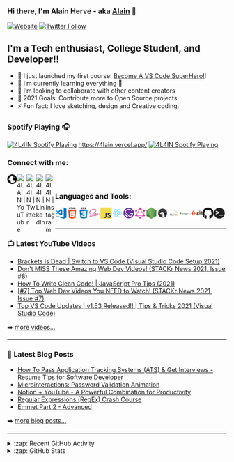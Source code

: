 ### Hi there, I'm Alain Herve - aka [Alain][website] 👋

[![Website](https://img.shields.io/website?label=R16TW34K.com&style=for-the-badge&url=https%3A%2F%2Fcodestackr.com)](https://rigtweak.com)
[![Twitter Follow](https://img.shields.io/twitter/follow/4L4IN?color=1DA1F2&logo=twitter&style=for-the-badge)](https://twitter.com/intent/follow?original_referer=https%3A%2F%2Fgithub.com%2FcodeSTACKr&screen_name=codeSTACKr)

## I'm a Tech enthusiast, College Student, and Developer!!

- 🔭 I just launched my first course: [Become A VS Code SuperHero!][windows10]!
- 🌱 I’m currently learning everything 🤣
- 👯 I’m looking to collaborate with other content creators
- 🥅 2021 Goals: Contribute more to Open Source projects
- ⚡ Fun fact: I love sketching, design and Creative coding.

### Spotify Playing 🎧

[<img src="https://now-playing-codestackr.vercel.app/api/spotify-playing" alt="4L4IN Spotify Playing" width="350" />](https://open.spotify.com/user/swyqyimdc12jajde4vpwd2x1b)
https://4lain.vercel.app/
[<img src="https://now-playing-4lain.vercel.app/api/spotify-playing" alt="4L4IN Spotify Playing" width="350" />](https://open.spotify.com/user/swyqyimdc12jajde4vpwd2x1b)
### Connect with me:

[<img align="left" alt="codeSTACKr.com" width="22px" src="https://raw.githubusercontent.com/iconic/open-iconic/master/svg/globe.svg" />][website]
[<img align="left" alt="4LAIN | YouTube" width="22px" src="https://cdn.jsdelivr.net/npm/simple-icons@v3/icons/youtube.svg" />][youtube]
[<img align="left" alt="4L4IN | Twitter" width="22px" src="https://cdn.jsdelivr.net/npm/simple-icons@v3/icons/twitter.svg" />][twitter]
[<img align="left" alt="4L4IN | LinkedIn" width="22px" src="https://cdn.jsdelivr.net/npm/simple-icons@v3/icons/linkedin.svg" />][linkedin]
[<img align="left" alt="4L4IN | Instagram" width="22px" src="https://cdn.jsdelivr.net/npm/simple-icons@v3/icons/instagram.svg" />][instagram]

<br />

### Languages and Tools:

[<img align="left" alt="Visual Studio Code" width="26px" src="https://raw.githubusercontent.com/github/explore/80688e429a7d4ef2fca1e82350fe8e3517d3494d/topics/visual-studio-code/visual-studio-code.png" />][VscodeAdventure]
[<img align="left" alt="HTML5" width="26px" src="https://raw.githubusercontent.com/github/explore/80688e429a7d4ef2fca1e82350fe8e3517d3494d/topics/html/html.png" />][MyHtmlAdventure]
[<img align="left" alt="CSS3" width="26px" src="https://raw.githubusercontent.com/github/explore/80688e429a7d4ef2fca1e82350fe8e3517d3494d/topics/css/css.png" />][MycssAdventure]
[<img align="left" alt="Sass" width="26px" src="https://raw.githubusercontent.com/github/explore/80688e429a7d4ef2fca1e82350fe8e3517d3494d/topics/sass/sass.png" />][MysassAdventure]
[<img align="left" alt="JavaScript" width="26px" src="https://raw.githubusercontent.com/github/explore/80688e429a7d4ef2fca1e82350fe8e3517d3494d/topics/javascript/javascript.png" />][MyjsAdventure]
[<img align="left" alt="React" width="26px" src="https://raw.githubusercontent.com/github/explore/80688e429a7d4ef2fca1e82350fe8e3517d3494d/topics/react/react.png" />][MyReactAdventure]
[<img align="left" alt="Gatsby" width="26px" src="https://raw.githubusercontent.com/github/explore/e94815998e4e0713912fed477a1f346ec04c3da2/topics/gatsby/gatsby.png" />][MygatsbyAdventure]
[<img align="left" alt="GraphQL" width="26px" src="https://raw.githubusercontent.com/github/explore/80688e429a7d4ef2fca1e82350fe8e3517d3494d/topics/graphql/graphql.png" />][MyGraphQLadventure]
[<img align="left" alt="Node.js" width="26px" src="https://raw.githubusercontent.com/github/explore/80688e429a7d4ef2fca1e82350fe8e3517d3494d/topics/nodejs/nodejs.png" />][MyNodejsAdventure]
[<img align="left" alt="Deno" width="26px" src="https://raw.githubusercontent.com/github/explore/361e2821e2dea67711cde99c9c40ed357061cf27/topics/deno/deno.png" />][MydenoAdventure]
[<img align="left" alt="MySQL" width="26px" src="https://raw.githubusercontent.com/github/explore/80688e429a7d4ef2fca1e82350fe8e3517d3494d/topics/mysql/mysql.png" />][MySQL]
[<img align="left" alt="MongoDB" width="26px" src="https://raw.githubusercontent.com/github/explore/80688e429a7d4ef2fca1e82350fe8e3517d3494d/topics/mongodb/mongodb.png" />][MymongoDBadventure]
[<img align="left" alt="Git" width="26px" src="https://raw.githubusercontent.com/github/explore/80688e429a7d4ef2fca1e82350fe8e3517d3494d/topics/git/git.png" />][MyGITadventure]
[<img align="left" alt="GitHub" width="26px" src="https://raw.githubusercontent.com/github/explore/78df643247d429f6cc873026c0622819ad797942/topics/github/github.png" />][MyGithubAdventure]
[<img align="left" alt="Terminal" width="26px" src="https://raw.githubusercontent.com/github/explore/80688e429a7d4ef2fca1e82350fe8e3517d3494d/topics/terminal/terminal.png" />][MYTerminalAdventure]

<br />
<br />

---

### 📺 Latest YouTube Videos

<!-- YOUTUBE:START -->
- [Brackets is Dead | Switch to VS Code (Visual Studio Code Setup 2021)](https://www.youtube.com/watch?v=MQxLbUX5BFA)
- [Don't MISS These Amazing Web Dev Videos! (STACKr News 2021, Issue #8)](https://www.youtube.com/watch?v=tSSzfT5Txv8)
- [How To Write Clean Code! | JavaScript Pro Tips (2021)](https://www.youtube.com/watch?v=ZI3q-_vjSZE)
- [[#7] Top Web Dev Videos You NEED to Watch! (STACKr News 2021, Issue #7)](https://www.youtube.com/watch?v=pQyR71kNTo8)
- [Top VS Code Updates | v1.53 Released!! | Tips & Tricks 2021 (Visual Studio Code)](https://www.youtube.com/watch?v=vTf_KPsD0pQ)
<!-- YOUTUBE:END -->

➡️ [more videos...](https://youtube.com/4L4IN)

---

### 📕 Latest Blog Posts

<!-- BLOG-POST-LIST:START -->
- [How To Pass Application Tracking Systems (ATS) & Get Interviews - Resume Tips for Software Developer](https://dev.to/codestackr/how-to-pass-application-tracking-systems-ats-get-interviews-resume-tips-for-software-developer-4bmo)
- [Microinteractions: Password Validation Animation](https://dev.to/codestackr/microinteractions-password-validation-animation-5629)
- [Notion + YouTube - A Powerful Combination for Productivity](https://dev.to/codestackr/notion-youtube-a-powerful-combination-for-productivity-1def)
- [Regular Expressions (RegEx) Crash Course](https://dev.to/codestackr/regular-expressions-regex-crash-course-248n)
- [Emmet Part 2 - Advanced](https://dev.to/codestackr/emmet-part-2-advanced-4c65)
<!-- BLOG-POST-LIST:END -->

➡️ [more blog posts...](https://rigtweak.com/blog)

---

<details>
  <summary>:zap: Recent GitHub Activity</summary>
  
<!--START_SECTION:activity-->
1. ❗️ Closed issue [#8](https://github.com/4L4IN/free-developer-resources/issues/8) in [codeSTACKr/free-developer-resources](https://github.com/4L4IN/free-developer-resources)
2. 🗣 Commented on [#8](https://github.com/4L4IN/free-developer-resources/issues/8) in [codeSTACKr/free-developer-resources](https://github.com/4L4IN/free-developer-resources)
3. 🗣 Commented on [#7](https://github.com/4L4IN/free-developer-resources/issues/7) in [codeSTACKr/free-developer-resources](https://github.com/4L4IN/free-developer-resources)
4. 🎉 Merged PR [#7](https://github.com/4L4IN/free-developer-resources/pull/7) in [codeSTACKr/free-developer-resources](https://github.com/4L4IN/free-developer-resources)
5. 🗣 Commented on [#3](https://github.com/4L4IN/codestackr-vscode-theme/issues/3) in [codeSTACKr/codestackr-vscode-theme](https://github.com/4L4IN/codestackr-vscode-theme)
<!--END_SECTION:activity-->

</details>

<details>
  <summary>:zap: GitHub Stats</summary>

  <img align="left" alt="Alain's GitHub Stats" src="https://readme-stats-f7hwoe24x-al4in.vercel.app/api?username=al4in&show_icons=true&hide_border=true" />

</details>


<!-- Links -->
[website]: https://rigtweak.com
[windows10]: https://rigtweak.com/blog/windows10
[twitter]: https://twitter.com/4L4IN
[youtube]: https://youtube.com/4L4IN
[instagram]: https://www.instagram.com/mr.alain_herve
[linkedin]: https://linkedin.com/in/4L4IN
[VscodeAdventure]: https://rigtweak.com/about/AlainHerve/portfolio/
[MyHtmlAdventure]: https://rigtweak.com/about/AlainHerve/portfolio/
[MycssAdventure]: https://rigtweak.com/about/AlainHerve/portfolio/
[MysassAdventure]: https://rigtweak.com/about/AlainHerve/portfolio/
[MyjsAdventure]: https://rigtweak.com/about/AlainHerve/portfolio/
[MyReactAdventure]: https://rigtweak.com/about/AlainHerve/portfolio/
[MygatsbyAdventure]: https://rigtweak.com/about/AlainHerve/portfolio/
[MyGraphQLadventure]: https://rigtweak.com/about/AlainHerve/portfolio/
[MyNodejsAdventure]: https://rigtweak.com/about/AlainHerve/portfolio/
[MydenoAdventure]: https://rigtweak.com/about/AlainHerve/portfolio/
[MySQL]: https://rigtweak.com/about/AlainHerve/portfolio/
[MymongoDBadventure]: https://rigtweak.com/about/AlainHerve/portfolio/
[MyGITadventure]: https://rigtweak.com/about/AlainHerve/portfolio/
[MyGITadventure]: https://rigtweak.com/about/AlainHerve/portfolio/
[MyGithubAdventure]: https://rigtweak.com/about/AlainHerve/portfolio/
[MYTerminalAdventure]: https://rigtweak.com/about/AlainHerve/portfolio/
